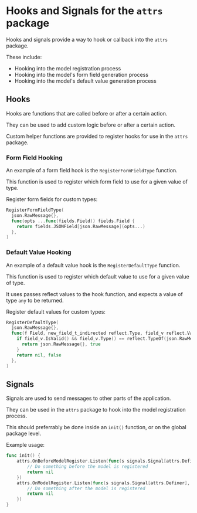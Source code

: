 # Hooks and Signals for the `attrs` package

Hooks and signals provide a way to hook or callback into the `attrs` package.

These include:

- Hooking into the model registration process
- Hooking into the model's form field generation process
- Hooking into the model's default value generation process

## Hooks

Hooks are functions that are called before or after a certain action.

They can be used to add custom logic before or after a certain action.

Custom helper functions are provided to register hooks for use in the `attrs` package.

### Form Field Hooking

An example of a form field hook is the `RegisterFormFieldType` function.

This function is used to register which form field to use for a given value of type.

Register form fields for custom types:

```go
RegisterFormFieldType(
  json.RawMessage{},
  func(opts ...func(fields.Field)) fields.Field {
    return fields.JSONField[json.RawMessage](opts...)
  },
)
```

### Default Value Hooking

An example of a default value hook is the `RegisterDefaultType` function.

This function is used to register which default value to use for a given value of type.

It uses passes reflect values to the hook function, and expects a value of type `any` to be returned.

Register default values for custom types:

```go
RegisterDefaultType(
  json.RawMessage{},
  func(f Field, new_field_t_indirected reflect.Type, field_v reflect.Value) (interface{}, bool) {
    if field_v.IsValid() && field_v.Type() == reflect.TypeOf(json.RawMessage{}) {
      return json.RawMessage{}, true
    }
    return nil, false
  },
)
```

## Signals

Signals are used to send messages to other parts of the application.

They can be used in the `attrs` package to hook into the model registration process.

This should preferrably be done inside an `init()` function, or on the global package level.

Example usage:

```go
func init() {
    attrs.OnBeforeModelRegister.Listen(func(s signals.Signal[attrs.Definer], obj attrs.Definer) error {
        // Do something before the model is registered
        return nil
    })
    attrs.OnModelRegister.Listen(func(s signals.Signal[attrs.Definer], obj attrs.Definer) error {
        // Do something after the model is registered
        return nil
    })
}
```
